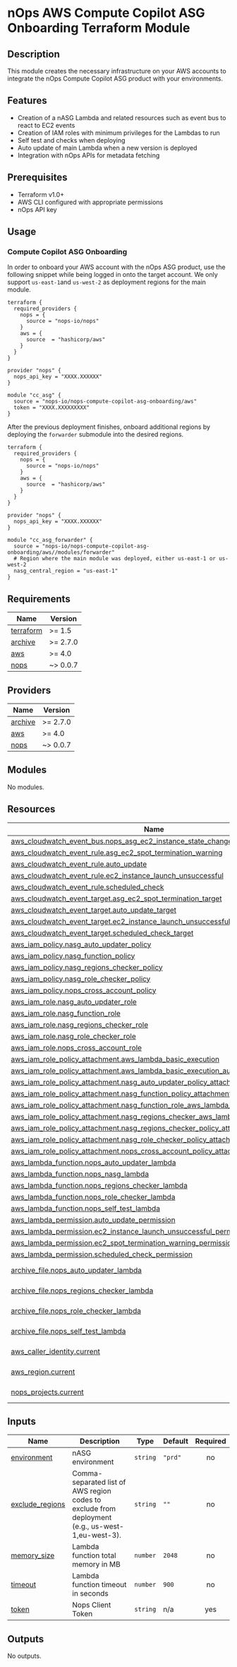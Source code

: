 # nOps AWS Compute Copilot ASG Onboarding Terraform Module

## Description
This module creates the necessary infrastructure on your AWS accounts to integrate the nOps Compute Copilot ASG product with your environments.

## Features
- Creation of a nASG Lambda and related resources such as event bus to react to EC2 events
- Creation of IAM roles with minimum privileges for the Lambdas to run
- Self test and checks when deploying
- Auto update of main Lambda when a new version is deployed
- Integration with nOps APIs for metadata fetching

## Prerequisites

- Terraform v1.0+
- AWS CLI configured with appropriate permissions
- nOps API key

## Usage

### Compute Copilot ASG Onboarding

In order to onboard your AWS account with the nOps ASG product, use the following snippet while being logged in onto the target account.
We only support `us-east-1`and `us-west-2` as deployment regions for the main module.

```hcl
terraform {
  required_providers {
    nops = {
      source = "nops-io/nops"
    }
    aws = {
      source  = "hashicorp/aws"
    }
  }
}

provider "nops" {
  nops_api_key = "XXXX.XXXXXX"
}

module "cc_asg" {
  source = "nops-io/nops-compute-copilot-asg-onboarding/aws"
  token = "XXXX.XXXXXXXXX"
}
```

After the previous deployment finishes, onboard additional regions by deploying the `forwarder` submodule into the desired regions.

```hcl
terraform {
  required_providers {
    nops = {
      source = "nops-io/nops"
    }
    aws = {
      source  = "hashicorp/aws"
    }
  }
}

provider "nops" {
  nops_api_key = "XXXX.XXXXXX"
}

module "cc_asg_forwarder" {
  source = "nops-io/nops-compute-copilot-asg-onboarding/aws//modules/forwarder"
  # Region where the main module was deployed, either us-east-1 or us-west-2
  nasg_central_region = "us-east-1"
}
```

<!-- BEGIN_TF_DOCS -->
## Requirements

| Name | Version |
|------|---------|
| <a name="requirement_terraform"></a> [terraform](#requirement\_terraform) | >= 1.5 |
| <a name="requirement_archive"></a> [archive](#requirement\_archive) | >= 2.7.0 |
| <a name="requirement_aws"></a> [aws](#requirement\_aws) | >= 4.0 |
| <a name="requirement_nops"></a> [nops](#requirement\_nops) |  ~> 0.0.7 |

## Providers

| Name | Version |
|------|---------|
| <a name="provider_archive"></a> [archive](#provider\_archive) | >= 2.7.0 |
| <a name="provider_aws"></a> [aws](#provider\_aws) | >= 4.0 |
| <a name="provider_nops"></a> [nops](#provider\_nops) |  ~> 0.0.7 |

## Modules

No modules.

## Resources

| Name | Type |
|------|------|
| [aws_cloudwatch_event_bus.nops_asg_ec2_instance_state_change](https://registry.terraform.io/providers/hashicorp/aws/latest/docs/resources/cloudwatch_event_bus) | resource |
| [aws_cloudwatch_event_rule.asg_ec2_spot_termination_warning](https://registry.terraform.io/providers/hashicorp/aws/latest/docs/resources/cloudwatch_event_rule) | resource |
| [aws_cloudwatch_event_rule.auto_update](https://registry.terraform.io/providers/hashicorp/aws/latest/docs/resources/cloudwatch_event_rule) | resource |
| [aws_cloudwatch_event_rule.ec2_instance_launch_unsuccessful](https://registry.terraform.io/providers/hashicorp/aws/latest/docs/resources/cloudwatch_event_rule) | resource |
| [aws_cloudwatch_event_rule.scheduled_check](https://registry.terraform.io/providers/hashicorp/aws/latest/docs/resources/cloudwatch_event_rule) | resource |
| [aws_cloudwatch_event_target.asg_ec2_spot_termination_target](https://registry.terraform.io/providers/hashicorp/aws/latest/docs/resources/cloudwatch_event_target) | resource |
| [aws_cloudwatch_event_target.auto_update_target](https://registry.terraform.io/providers/hashicorp/aws/latest/docs/resources/cloudwatch_event_target) | resource |
| [aws_cloudwatch_event_target.ec2_instance_launch_unsuccessful_target](https://registry.terraform.io/providers/hashicorp/aws/latest/docs/resources/cloudwatch_event_target) | resource |
| [aws_cloudwatch_event_target.scheduled_check_target](https://registry.terraform.io/providers/hashicorp/aws/latest/docs/resources/cloudwatch_event_target) | resource |
| [aws_iam_policy.nasg_auto_updater_policy](https://registry.terraform.io/providers/hashicorp/aws/latest/docs/resources/iam_policy) | resource |
| [aws_iam_policy.nasg_function_policy](https://registry.terraform.io/providers/hashicorp/aws/latest/docs/resources/iam_policy) | resource |
| [aws_iam_policy.nasg_regions_checker_policy](https://registry.terraform.io/providers/hashicorp/aws/latest/docs/resources/iam_policy) | resource |
| [aws_iam_policy.nasg_role_checker_policy](https://registry.terraform.io/providers/hashicorp/aws/latest/docs/resources/iam_policy) | resource |
| [aws_iam_policy.nops_cross_account_policy](https://registry.terraform.io/providers/hashicorp/aws/latest/docs/resources/iam_policy) | resource |
| [aws_iam_role.nasg_auto_updater_role](https://registry.terraform.io/providers/hashicorp/aws/latest/docs/resources/iam_role) | resource |
| [aws_iam_role.nasg_function_role](https://registry.terraform.io/providers/hashicorp/aws/latest/docs/resources/iam_role) | resource |
| [aws_iam_role.nasg_regions_checker_role](https://registry.terraform.io/providers/hashicorp/aws/latest/docs/resources/iam_role) | resource |
| [aws_iam_role.nasg_role_checker_role](https://registry.terraform.io/providers/hashicorp/aws/latest/docs/resources/iam_role) | resource |
| [aws_iam_role.nops_cross_account_role](https://registry.terraform.io/providers/hashicorp/aws/latest/docs/resources/iam_role) | resource |
| [aws_iam_role_policy_attachment.aws_lambda_basic_execution](https://registry.terraform.io/providers/hashicorp/aws/latest/docs/resources/iam_role_policy_attachment) | resource |
| [aws_iam_role_policy_attachment.aws_lambda_basic_execution_auto_updater](https://registry.terraform.io/providers/hashicorp/aws/latest/docs/resources/iam_role_policy_attachment) | resource |
| [aws_iam_role_policy_attachment.nasg_auto_updater_policy_attachment](https://registry.terraform.io/providers/hashicorp/aws/latest/docs/resources/iam_role_policy_attachment) | resource |
| [aws_iam_role_policy_attachment.nasg_function_policy_attachment](https://registry.terraform.io/providers/hashicorp/aws/latest/docs/resources/iam_role_policy_attachment) | resource |
| [aws_iam_role_policy_attachment.nasg_function_role_aws_lambda_basic_execution](https://registry.terraform.io/providers/hashicorp/aws/latest/docs/resources/iam_role_policy_attachment) | resource |
| [aws_iam_role_policy_attachment.nasg_regions_checker_aws_lambda_basic_execution](https://registry.terraform.io/providers/hashicorp/aws/latest/docs/resources/iam_role_policy_attachment) | resource |
| [aws_iam_role_policy_attachment.nasg_regions_checker_policy_attachment](https://registry.terraform.io/providers/hashicorp/aws/latest/docs/resources/iam_role_policy_attachment) | resource |
| [aws_iam_role_policy_attachment.nasg_role_checker_policy_attachment](https://registry.terraform.io/providers/hashicorp/aws/latest/docs/resources/iam_role_policy_attachment) | resource |
| [aws_iam_role_policy_attachment.nops_cross_account_policy_attachment](https://registry.terraform.io/providers/hashicorp/aws/latest/docs/resources/iam_role_policy_attachment) | resource |
| [aws_lambda_function.nops_auto_updater_lambda](https://registry.terraform.io/providers/hashicorp/aws/latest/docs/resources/lambda_function) | resource |
| [aws_lambda_function.nops_nasg_lambda](https://registry.terraform.io/providers/hashicorp/aws/latest/docs/resources/lambda_function) | resource |
| [aws_lambda_function.nops_regions_checker_lambda](https://registry.terraform.io/providers/hashicorp/aws/latest/docs/resources/lambda_function) | resource |
| [aws_lambda_function.nops_role_checker_lambda](https://registry.terraform.io/providers/hashicorp/aws/latest/docs/resources/lambda_function) | resource |
| [aws_lambda_function.nops_self_test_lambda](https://registry.terraform.io/providers/hashicorp/aws/latest/docs/resources/lambda_function) | resource |
| [aws_lambda_permission.auto_update_permission](https://registry.terraform.io/providers/hashicorp/aws/latest/docs/resources/lambda_permission) | resource |
| [aws_lambda_permission.ec2_instance_launch_unsuccessful_permission](https://registry.terraform.io/providers/hashicorp/aws/latest/docs/resources/lambda_permission) | resource |
| [aws_lambda_permission.ec2_spot_termination_warning_permission](https://registry.terraform.io/providers/hashicorp/aws/latest/docs/resources/lambda_permission) | resource |
| [aws_lambda_permission.scheduled_check_permission](https://registry.terraform.io/providers/hashicorp/aws/latest/docs/resources/lambda_permission) | resource |
| [archive_file.nops_auto_updater_lambda](https://registry.terraform.io/providers/hashicorp/archive/latest/docs/data-sources/file) | data source |
| [archive_file.nops_regions_checker_lambda](https://registry.terraform.io/providers/hashicorp/archive/latest/docs/data-sources/file) | data source |
| [archive_file.nops_role_checker_lambda](https://registry.terraform.io/providers/hashicorp/archive/latest/docs/data-sources/file) | data source |
| [archive_file.nops_self_test_lambda](https://registry.terraform.io/providers/hashicorp/archive/latest/docs/data-sources/file) | data source |
| [aws_caller_identity.current](https://registry.terraform.io/providers/hashicorp/aws/latest/docs/data-sources/caller_identity) | data source |
| [aws_region.current](https://registry.terraform.io/providers/hashicorp/aws/latest/docs/data-sources/region) | data source |
| [nops_projects.current](https://registry.terraform.io/providers/nops-io/nops/latest/docs/data-sources/projects) | data source |

## Inputs

| Name | Description | Type | Default | Required |
|------|-------------|------|---------|:--------:|
| <a name="input_environment"></a> [environment](#input\_environment) | nASG environment | `string` | `"prd"` | no |
| <a name="input_exclude_regions"></a> [exclude\_regions](#input\_exclude\_regions) | Comma-separated list of AWS region codes to exclude from deployment (e.g., us-west-1,eu-west-3). | `string` | `""` | no |
| <a name="input_memory_size"></a> [memory\_size](#input\_memory\_size) | Lambda function total memory in MB | `number` | `2048` | no |
| <a name="input_timeout"></a> [timeout](#input\_timeout) | Lambda function timeout in seconds | `number` | `900` | no |
| <a name="input_token"></a> [token](#input\_token) | Nops Client Token | `string` | n/a | yes |

## Outputs

No outputs.
<!-- END_TF_DOCS -->
